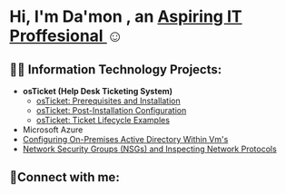 <h1>Hi, I'm Da'mon , an <a href=>Aspiring IT Proffesional </a>☺</h1>

<h2>👨‍💻 Information Technology Projects:</h2>

- <b>osTicket (Help Desk Ticketing System)</b>
  - [osTicket: Prerequisites and Installation](https://github.com/DaMon-02/osticket-prereqs)
  - [osTicket: Post-Installation Configuration](https://github.com/DaMon-02/post-install-config)
  - [osTicket: Ticket Lifecycle Examples](https://github.com/DaMon-02/ticket-lifecycle)
- Microsoft Azure
- [Configuring On-Premises Active Directory Within Vm's](https://github.com/DaMon-02/configure-ad)
- [Network Security Groups (NSGs) and Inspecting Network Protocols](https://github.com/DaMon-02/nsg-proto)
<h2>🤳Connect with me:</h2>



 
